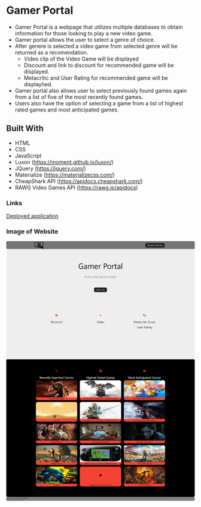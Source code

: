 # Gamer Portal

* Gamer Portal is a webpage that utilizes multiple databases to obtain information for those looking to play a new video game.
* Gamer portal allows the user to select a genre of choice.
* After genere is selected a video game from selected genre will be returned as a recomendation.
    - Video clip of the Video Game will be displayed
    - Discount and link to discount for recommended game will be displayed. 
    - Metacritic and User Rating for recommended game will be displayhed.
* Gamer portal also allows user to select previously found games again from a list of five of the most recently found games. 
* Users also have the option of selecting a game from a list of highest rated games and most anticipated games. 

## Built With

- HTML
- CSS
- JavaScript
- Luxon (https://moment.github.io/luxon/)
- JQuery (https://jquery.com/)
- Materialize (https://materializecss.com/)
- CheapShark API (https://apidocs.cheapshark.com/)
- RAWG Video Games API (https://rawg.io/apidocs)

### Links

[Deployed application](https://corycalaway.github.io/gamer-portal/)

### Image of Website

![Screenshot-of-website](assets/images/website_image.png)
